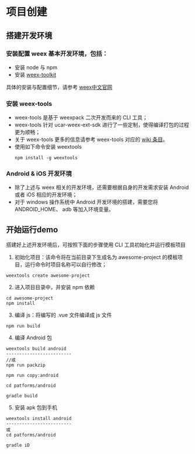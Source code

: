 # 项目创建

## 搭建开发环境

### 安装配置 weex 基本开发环境，包括：

- 安装 node 与 npm
- 安装 [weex-toolkit](https://weex.incubator.apache.org/cn/guide/tools/toolkit.html)

具体的安装与配置细节，请参考 [weex中文官网](http://weex-project.io/cn/guide/set-up-env.html)

### 安装 weex-tools
- weex-tools 是基于 weexpack 二次开发而来的 CLI 工具；
- weex-tools 针对 ucar-weex-ext-sdk 进行了一些定制，使得编译打包的过程更为顺畅；
- 关于 weex-tools 更多的信息请参考 weex-tools 对应的 [wiki 条目](https://github.com/weexext/ucar-weex-core/blob/master/wiki/%E9%A1%B9%E7%9B%AE%E5%BC%80%E5%A7%8B/weextools.md)。
- 使用如下命令安装 weextools
  ```
  npm install -g weextools
  ```

### Android & iOS 开发环境
- 除了上述与 weex 相关的开发环境，还需要根据自身的开发需求安装 Android 或者 iOS 相应的开发环境；
- 对于 windows 操作系统中 Android 开发环境的搭建，需要您将 ANDROID_HOME、 adb 等加入环境变量。

## 开始运行demo

  搭建好上述开发环境后，可按照下面的步骤使用 CLI 工具初始化并运行模板项目

  1. 初始化项目：该命令将在当前目录下生成名为 awesome-project 的模板项目，运行命令时项目名称可以自行修改；
  ```
  weextools create awesome-project
  ```
  2. 进入项目目录中，并安装 npm 依赖
  ```
  cd awesome-project
  npm install
  ```
  3. 编译 js：将编写的 .vue 文件编译成 js 文件
  ```
  npm run build
  ```
  4. 编译 Android 包
  ```
  weextools build android
  -------------------------
  //或
  npm run packzip
  
  npm run copy:android
  
  cd patforms/android
  
  gradle build
  
  ```
  5. 安装 apk 包到手机
  ```
  weextools install android
  -------------------------
  或
  cd patforms/android
    
  gradle iD
  
  ```
   
   
   
